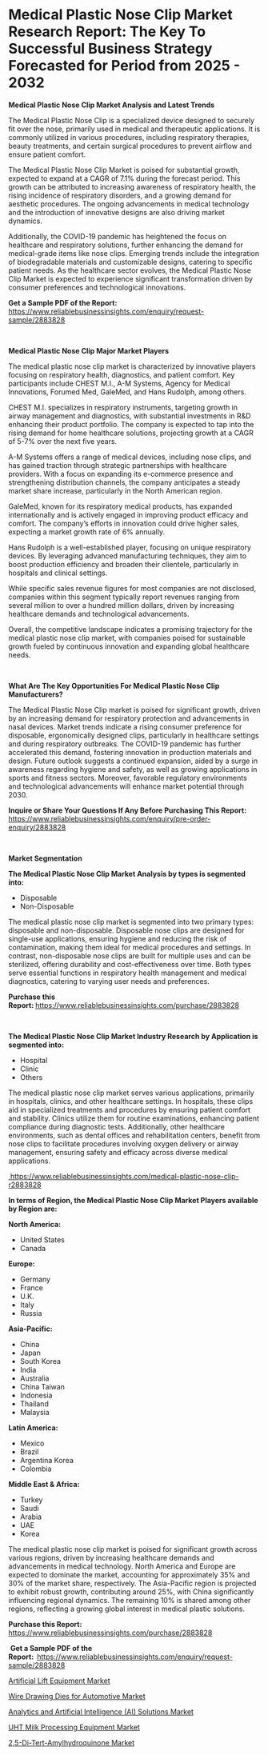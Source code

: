 <p><h1>Medical Plastic Nose Clip Market Research Report: The Key To Successful Business Strategy Forecasted for Period from 2025 - 2032</h1></p><p><strong>Medical Plastic Nose Clip Market Analysis and Latest Trends</strong></p>
<p><p>The Medical Plastic Nose Clip is a specialized device designed to securely fit over the nose, primarily used in medical and therapeutic applications. It is commonly utilized in various procedures, including respiratory therapies, beauty treatments, and certain surgical procedures to prevent airflow and ensure patient comfort.</p><p>The Medical Plastic Nose Clip Market is poised for substantial growth, expected to expand at a CAGR of 7.1% during the forecast period. This growth can be attributed to increasing awareness of respiratory health, the rising incidence of respiratory disorders, and a growing demand for aesthetic procedures. The ongoing advancements in medical technology and the introduction of innovative designs are also driving market dynamics. </p><p>Additionally, the COVID-19 pandemic has heightened the focus on healthcare and respiratory solutions, further enhancing the demand for medical-grade items like nose clips. Emerging trends include the integration of biodegradable materials and customizable designs, catering to specific patient needs. As the healthcare sector evolves, the Medical Plastic Nose Clip Market is expected to experience significant transformation driven by consumer preferences and technological innovations.</p></p>
<p><strong>Get a Sample PDF of the Report:&nbsp;</strong> <a href="https://www.reliablebusinessinsights.com/enquiry/request-sample/2883828?utm_campaign=60&utm_medium=2&utm_source=Github&utm_content=ia&utm_term=13032025&utm_id=medical-plastic-nose-clip">https://www.reliablebusinessinsights.com/enquiry/request-sample/2883828</a></p>
<p>&nbsp;</p>
<p><strong>Medical Plastic Nose Clip Major Market Players</strong></p>
<p><p>The medical plastic nose clip market is characterized by innovative players focusing on respiratory health, diagnostics, and patient comfort. Key participants include CHEST M.I., A-M Systems, Agency for Medical Innovations, Forumed Med, GaleMed, and Hans Rudolph, among others.</p><p>CHEST M.I. specializes in respiratory instruments, targeting growth in airway management and diagnostics, with substantial investments in R&D enhancing their product portfolio. The company is expected to tap into the rising demand for home healthcare solutions, projecting growth at a CAGR of 5-7% over the next five years.</p><p>A-M Systems offers a range of medical devices, including nose clips, and has gained traction through strategic partnerships with healthcare providers. With a focus on expanding its e-commerce presence and strengthening distribution channels, the company anticipates a steady market share increase, particularly in the North American region.</p><p>GaleMed, known for its respiratory medical products, has expanded internationally and is actively engaged in improving product efficacy and comfort. The company’s efforts in innovation could drive higher sales, expecting a market growth rate of 6% annually.</p><p>Hans Rudolph is a well-established player, focusing on unique respiratory devices. By leveraging advanced manufacturing techniques, they aim to boost production efficiency and broaden their clientele, particularly in hospitals and clinical settings.</p><p>While specific sales revenue figures for most companies are not disclosed, companies within this segment typically report revenues ranging from several million to over a hundred million dollars, driven by increasing healthcare demands and technological advancements.</p><p>Overall, the competitive landscape indicates a promising trajectory for the medical plastic nose clip market, with companies poised for sustainable growth fueled by continuous innovation and expanding global healthcare needs.</p></p>
<p>&nbsp;</p>
<p><strong>What Are The Key Opportunities For Medical Plastic Nose Clip Manufacturers?</strong></p>
<p><p>The Medical Plastic Nose Clip market is poised for significant growth, driven by an increasing demand for respiratory protection and advancements in nasal devices. Market trends indicate a rising consumer preference for disposable, ergonomically designed clips, particularly in healthcare settings and during respiratory outbreaks. The COVID-19 pandemic has further accelerated this demand, fostering innovation in production materials and design. Future outlook suggests a continued expansion, aided by a surge in awareness regarding hygiene and safety, as well as growing applications in sports and fitness sectors. Moreover, favorable regulatory environments and technological advancements will enhance market potential through 2030.</p></p>
<p><strong>Inquire or Share Your Questions If Any Before Purchasing This Report:</strong> <a href="https://www.reliablebusinessinsights.com/enquiry/pre-order-enquiry/2883828?utm_campaign=60&utm_medium=2&utm_source=Github&utm_content=ia&utm_term=13032025&utm_id=medical-plastic-nose-clip">https://www.reliablebusinessinsights.com/enquiry/pre-order-enquiry/2883828</a></p>
<p>&nbsp;</p>
<p><strong>Market Segmentation</strong></p>
<p><strong>The Medical Plastic Nose Clip Market Analysis by types is segmented into:</strong></p>
<p><ul><li>Disposable</li><li>Non-Disposable</li></ul></p>
<p><p>The medical plastic nose clip market is segmented into two primary types: disposable and non-disposable. Disposable nose clips are designed for single-use applications, ensuring hygiene and reducing the risk of contamination, making them ideal for medical procedures and settings. In contrast, non-disposable nose clips are built for multiple uses and can be sterilized, offering durability and cost-effectiveness over time. Both types serve essential functions in respiratory health management and medical diagnostics, catering to varying user needs and preferences.</p></p>
<p><strong>Purchase this Report:&nbsp;</strong><a href="https://www.reliablebusinessinsights.com/purchase/2883828?utm_campaign=60&utm_medium=2&utm_source=Github&utm_content=ia&utm_term=13032025&utm_id=medical-plastic-nose-clip">https://www.reliablebusinessinsights.com/purchase/2883828</a></p>
<p>&nbsp;</p>
<p><strong>The Medical Plastic Nose Clip Market Industry Research by Application is segmented into:</strong></p>
<p><ul><li>Hospital</li><li>Clinic</li><li>Others</li></ul></p>
<p><p>The medical plastic nose clip market serves various applications, primarily in hospitals, clinics, and other healthcare settings. In hospitals, these clips aid in specialized treatments and procedures by ensuring patient comfort and stability. Clinics utilize them for routine examinations, enhancing patient compliance during diagnostic tests. Additionally, other healthcare environments, such as dental offices and rehabilitation centers, benefit from nose clips to facilitate procedures involving oxygen delivery or airway management, ensuring safety and efficacy across diverse medical applications.</p></p>
<p><a href="https://www.reliablebusinessinsights.com/medical-plastic-nose-clip-r2883828?utm_campaign=60&utm_medium=2&utm_source=Github&utm_content=ia&utm_term=13032025&utm_id=medical-plastic-nose-clip">&nbsp;https://www.reliablebusinessinsights.com/medical-plastic-nose-clip-r2883828</a></p>
<p><strong>In terms of Region, the Medical Plastic Nose Clip Market Players available by Region are:</strong></p>
<p>
    <p> <strong> North America: </strong>
        <ul>
            <li>United States</li>
            <li>Canada</li>
        </ul>
        </p> 
    <p> <strong> Europe: </strong>
        <ul>
            <li>Germany</li>
            <li>France</li>
            <li>U.K.</li>
            <li>Italy</li>
            <li>Russia</li>
        </ul>
        </p> 
    <p> <strong> Asia-Pacific: </strong>
        <ul>
            <li>China</li>
            <li>Japan</li>
            <li>South Korea</li>
            <li>India</li>
            <li>Australia</li>
            <li>China Taiwan</li>
            <li>Indonesia</li>
            <li>Thailand</li>
            <li>Malaysia</li>
        </ul>
        </p> 
    <p> <strong> Latin America: </strong>
        <ul>
            <li>Mexico</li>
            <li>Brazil</li>
            <li>Argentina Korea</li>
            <li>Colombia</li>
        </ul>
        </p> 
    <p> <strong> Middle East & Africa: </strong>
        <ul>
            <li>Turkey</li>
            <li>Saudi</li>
            <li>Arabia</li>
            <li>UAE</li>
            <li>Korea</li>
        </ul>
    </p>
    </p>
<p><p>The medical plastic nose clip market is poised for significant growth across various regions, driven by increasing healthcare demands and advancements in medical technology. North America and Europe are expected to dominate the market, accounting for approximately 35% and 30% of the market share, respectively. The Asia-Pacific region is projected to exhibit robust growth, contributing around 25%, with China significantly influencing regional dynamics. The remaining 10% is shared among other regions, reflecting a growing global interest in medical plastic solutions.</p></p>
<p><strong>Purchase this Report: </strong><a href="https://www.reliablebusinessinsights.com/purchase/2883828?utm_campaign=60&utm_medium=2&utm_source=Github&utm_content=ia&utm_term=13032025&utm_id=medical-plastic-nose-clip">https://www.reliablebusinessinsights.com/purchase/2883828</a></p>
<p>&nbsp;<strong>Get a Sample PDF of the Report:&nbsp;&nbsp;</strong><a href="https://www.reliablebusinessinsights.com/enquiry/request-sample/2883828?utm_campaign=60&utm_medium=2&utm_source=Github&utm_content=ia&utm_term=13032025&utm_id=medical-plastic-nose-clip">https://www.reliablebusinessinsights.com/enquiry/request-sample/2883828</a></p>
<p><strong></strong></p>
<p><p><a href="https://github.com/puhakhommabh/Market-Research-Report-List-1/blob/main/artificial-lift-equipment-market.md?utm_campaign=60&utm_medium=2&utm_source=Github&utm_content=ia&utm_term=13032025&utm_id=medical-plastic-nose-clip">Artificial Lift Equipment Market</a></p><p><a href="https://github.com/supashcriana/Market-Research-Report-List-1/blob/main/wire-drawing-dies-for-automotive-market.md?utm_campaign=60&utm_medium=2&utm_source=Github&utm_content=ia&utm_term=13032025&utm_id=medical-plastic-nose-clip">Wire Drawing Dies for Automotive Market</a></p><p><a href="https://github.com/mynaoanes/Market-Research-Report-List-1/blob/main/analytics-and-artificial-intelligence-ai-solutions-market.md?utm_campaign=60&utm_medium=2&utm_source=Github&utm_content=ia&utm_term=13032025&utm_id=medical-plastic-nose-clip">Analytics and Artificial Intelligence (AI) Solutions Market</a></p><p><a href="https://github.com/ozolsgasko02/Market-Research-Report-List-1/blob/main/uht-milk-processing-equipment-market.md?utm_campaign=60&utm_medium=2&utm_source=Github&utm_content=ia&utm_term=13032025&utm_id=medical-plastic-nose-clip">UHT Milk Processing Equipment Market</a></p><p><a href="https://github.com/joubehobock75/Market-Research-Report-List-1/blob/main/25-di-tert-amylhydroquinone-market.md?utm_campaign=60&utm_medium=2&utm_source=Github&utm_content=ia&utm_term=13032025&utm_id=medical-plastic-nose-clip">2,5-Di-Tert-Amylhydroquinone Market</a></p></p>